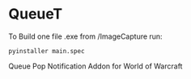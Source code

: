 # QueueT

To Build one file .exe from /ImageCapture run:

`pyinstaller main.spec`

Queue Pop Notification Addon for World of Warcraft
